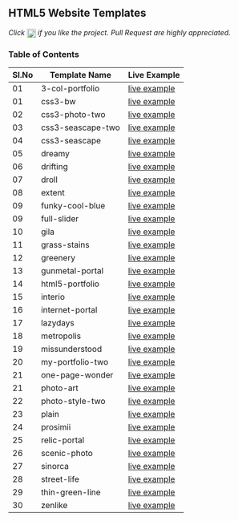 ## HTML5 Website Templates
 
*Click <img src="https://github.com/learning-zone/javascript-interview-questions/blob/master/assets/star.png" width="18" height="18" align="absmiddle" title="Star" /> if you like the project. Pull Request are highly appreciated.*

### Table of Contents


|Sl.No | Template Name | Live Example                                                              |
|------|---------------|---------------------------------------------------------------------------|
| 01   | 3-col-portfolio       | [live example](https://learning-zone.github.io/website-templates/3-col-portfolio/)|
| 01   | css3-bw       | [live example](https://learning-zone.github.io/website-templates/css3-bw/)|
| 02   | css3-photo-two       | [live example](https://learning-zone.github.io/website-templates/css3-photo-two/)|
| 03   | css3-seascape-two       | [live example](https://learning-zone.github.io/website-templates/css3-seascape-two/)|
| 04   | css3-seascape       | [live example](https://learning-zone.github.io/website-templates/css3-seascape/)|
| 05   | dreamy       | [live example](https://learning-zone.github.io/website-templates/dreamy/)|
| 06   | drifting       | [live example](https://learning-zone.github.io/website-templates/drifting/)|
| 07   | droll       | [live example](https://learning-zone.github.io/website-templates/droll/)|
| 08   | extent       | [live example](https://learning-zone.github.io/website-templates/extent/)|
| 09   | funky-cool-blue       | [live example](https://learning-zone.github.io/website-templates/funky-cool-blue/)|
| 09   | full-slider       | [live example](https://learning-zone.github.io/website-templates/full-slider/)|
| 10   | gila       | [live example](https://learning-zone.github.io/website-templates/gila/)|
| 11   | grass-stains       | [live example](https://learning-zone.github.io/website-templates/grass-stains/)|
| 12   | greenery       | [live example](https://learning-zone.github.io/website-templates/greenery/)|
| 13   | gunmetal-portal       | [live example](https://learning-zone.github.io/website-templates/gunmetal-portal/)|
| 14   | html5-portfolio       | [live example](https://learning-zone.github.io/website-templates/html5-portfolio/)|
| 15   | interio       | [live example](https://learning-zone.github.io/website-templates/interio/)|
| 16   | internet-portal       | [live example](https://learning-zone.github.io/website-templates/internet-portal/)|
| 17   | lazydays       | [live example](https://learning-zone.github.io/website-templates/lazydays/)|
| 18   | metropolis       | [live example](https://learning-zone.github.io/website-templates/metropolis/)|
| 19   | missunderstood       | [live example](https://learning-zone.github.io/website-templates/missunderstood/)|
| 20   | my-portfolio-two       | [live example](https://learning-zone.github.io/website-templates/my-portfolio-two/)|
| 21   | one-page-wonder       | [live example](https://learning-zone.github.io/website-templates/one-page-wonder/)|
| 21   | photo-art       | [live example](https://learning-zone.github.io/website-templates/photo-art/)|
| 22   | photo-style-two       | [live example](https://learning-zone.github.io/website-templates/photo-style-two/)|
| 23   | plain       | [live example](https://learning-zone.github.io/website-templates/plain/)|
| 24   | prosimii       | [live example](https://learning-zone.github.io/website-templates/prosimii/)|
| 25   | relic-portal       | [live example](https://learning-zone.github.io/website-templates/relic-portal/)|
| 26   | scenic-photo       | [live example](https://learning-zone.github.io/website-templates/scenic-photo/)|
| 27   | sinorca       | [live example](https://learning-zone.github.io/website-templates/sinorca/)|
| 28   | street-life       | [live example](https://learning-zone.github.io/website-templates/street-life/)|
| 29   | thin-green-line       | [live example](https://learning-zone.github.io/website-templates/thin-green-line/)|
| 30   | zenlike       | [live example](https://learning-zone.github.io/website-templates/zenlike/)|
